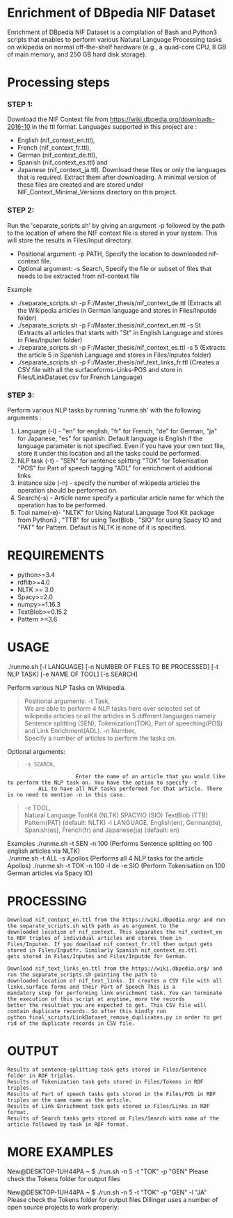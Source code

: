 # Enrichment of DBpedia NIF Dataset

Enrichment of DBpedia NIF Dataset is a compilation of Bash and Python3 scripts that enables to perform various Natural Language Processing tasks on wikipedia on normal off-the-shelf hardware (e.g., a quad-core CPU, 8 GB of main memory, and 250 GB hard disk 
storage). 

# Processing steps
  ### STEP 1: 
Download the NIF Context file from https://wiki.dbpedia.org/downloads-2016-10 in the ttl format. Languages supported in this project are :
 - English (nif_context_en.ttl), 
 - French (nif_context_fr.ttl), 
 - German (nif_context_de.ttl), 
 - Spanish (nif_context_es.ttl) and 
 - Japanese (nif_context_ja.ttl). 
Download these files or only the languages that is required. Extract them after downloading. A minimal version of these files are created and are stored under NIF_Context_Minimal_Versions directory on this project.
 ### STEP 2:
Run the 'separate_scripts.sh' by giving an argument -p followed by the path to the location of where the NIF context file is stored in your system. This will store the results in Files/Input<language> directory. 
 - Positional argument:
        	     -p PATH,
		         Specify the location to downloaded nif-context file. 
 - Optional argument:
	-s Search,
		Specify the file or subset of files that needs to be extracted from nif-context file

Example 
 - ./separate_scripts.sh -p F:/Master_thesis/nif_context_de.ttl (Extracts all the Wikipedia articles in German language and stores in Files/Inputde folder)
 - ./separate_scripts.sh -p F:/Master_thesis/nif_context_en.ttl -s St (Extracts all articles that starts with "St" in English Language and stores in Files/Inputen folder)
- ./separate_scripts.sh -p F:/Master_thesis/nif_context_es.ttl -s 5 (Extracts the article 5 in Spanish Language and stores in Files/Inputes folder)
- ./separate_scripts.sh -p F:/Master_thesis/nif_text_links_fr.ttl (Creates a CSV file with all the surfaceforms-Links-POS and store in  Files/LinkDataset.csv for French Language)

### STEP 3:
Perform various NLP tasks by running 'runme.sh' with the following arguments :
1) Language (-l) - "en" for english, "fr" for French, "de" for German, "ja" for Japanese, "es" for spanish.
		 Default language is English if the language parameter is not specified. 
		 Even if you have your own text file, store it under this location and all the tasks could be performed.
2) NLP task (-t) - "SEN" for sentence splitting
	      	   "TOK" for Tokenisation
	           "POS" for Part of speech tagging
	           "ADL" for enrichment of additional links
3) Instance size (-n) - specify the number of wikipedia articles the operation should be performed on.
4) Search(-s) - Article name specify a particular article name for which the operation has to be performed.
5) Tool name(-e)- "NLTK" for Using Natural Language Tool Kit package from Python3 , "TTB" for using TextBlob , "SIO" for using Spacy IO 
                   and "PAT" for Pattern. Default is NLTK is none of it is specified.	



# REQUIREMENTS
- python>=3.4
- rdflib>=4.0
- NLTK >= 3.0
- Spacy>=2.0
- numpy>=1.16.3 
- TextBlob>=0.15.2
- Pattern >=3.6

# USAGE
 ./runme.sh [-l LANGUAGE] [-n NUMBER OF FILES TO BE PROCESSED] [-t NLP TASK] [-e NAME OF TOOL] [-s SEARCH]

Perform various NLP Tasks on Wikipedia.
>Positional arguments:
     -t  Task,            
We are able to perform 4 NLP tasks here over selected set of wikipedia articles or all the articles in 5 different languages namely Sentence splitting (SEN), 
Tokenization(TOK), Part of speeching(POS) and  Link Enrichment(ADL).
     -n  Number,          
     			  Specify a number of articles to perform the tasks on. 
  
Optional arguments:
>     -s SEARCH,            
                          Enter the name of an article that you would like to perform the NLP task on. You have the option to specify -t 
			  ALL to have all NLP tasks performed for that article. There is no need to mention -n in this case.
 >    -e TOOL,              
    			  Natural Language ToolKit (NLTK)
			  SPACYIO (SIO)
			  TextBlob (TTB)
			  Pattern(PAT)
                          (default: NLTK)
  >  -l LANGUAGE, 
                          English(en), German(de), Spanish(es), French(fr) and Japanese(ja) (default: en)

Examples
./runme.sh -t SEN -n 100 (Performs Sentence splitting on 100 english articles via NLTK)  
./runme.sh -t ALL -s Apollos (Performs all 4 NLP tasks for the article Apollos)
./runme.sh -t TOK -n 100 -l de -e SIO (Perform Tokenisation on 100 German articles via Spacy IO)

# PROCESSING 
	Download nif_context_en.ttl from the https://wiki.dbpedia.org/ and run the separate_scripts.sh with path as an argument to the 	 
	downloaded location of nif_context. This separates the nif_context_en to RDF triples of individual articles and stores them in 	
	Files/Inputen. If you download nif_context_fr.ttl then output gets stored in Files/Inputfr. Similarly Spanish nif_context_es.ttl 
	gets stored in Files/Inputes and Files/Inputde for German. 
	
	Download nif_text_links_en.ttl from the https://wiki.dbpedia.org/ and run the separate_scripts.sh pointing the path to  	
	downloaded location of nif_text_links. It creates a CSV file with all links,surface forms and their Part of Speech This is a     
	mandatory step for performing link enrichment task. You can terminate the execution of this script at anytime, more the records 
	better the resultset you are expected to get. This CSV file will contain duplicate records. So after this kindly run 
	python final_scripts/LinkDataset_remove_duplicates.py in order to get rid of the duplicate records in CSV file.
	
# OUTPUT
	Results of sentence-splitting task gets stored in Files/Sentence folder in RDF triples.
	Results of Tokenization task gets stored in Files/Tokens in RDF triples.
	Results of Part of speech tasks gets stored in the Files/POS in RDF triples on the same name as the article.
	Results of Link Enrichment task gets stored in Files/Links in RDF format.
	Results of Search tasks gets stored on Files/Search with name of the article followed by task in RDF format.	

# MORE EXAMPLES

New@DESKTOP-1UH44PA ~
$ ./run.sh -n 5 -t "TOK" -p "GEN"
Please check the Tokens folder for output files

New@DESKTOP-1UH44PA ~
$ ./run.sh -n 5 -t "TOK" -p "GEN" -l "JA"
Please check the Tokens folder for output files
Dillinger uses a number of open source projects to work properly:
